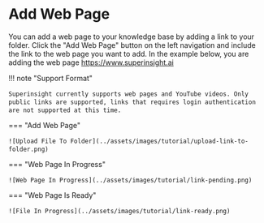 # Add Web Page

You can add a web page to your knowledge base by adding a link to your folder. Click the "Add Web Page" button on the left navigation and include the link to the web page you want to add.
In the example below, you are adding the web page https://www.superinsight.ai

!!! note "Support Format"

    Superinsight currently supports web pages and YouTube videos. Only public links are supported, links that requires login authentication are not supported at this time.

=== "Add Web Page"

    ![Upload File To Folder](../assets/images/tutorial/upload-link-to-folder.png)

=== "Web Page In Progress"

    ![Web Page In Progress](../assets/images/tutorial/link-pending.png)

=== "Web Page Is Ready"

    ![File In Progress](../assets/images/tutorial/link-ready.png)

